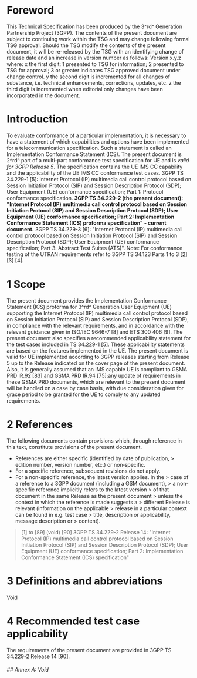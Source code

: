# Foreword
This Technical Specification has been produced by the 3^rd^ Generation
Partnership Project (3GPP).
The contents of the present document are subject to continuing work within the
TSG and may change following formal TSG approval. Should the TSG modify the
contents of the present document, it will be re-released by the TSG with an
identifying change of release date and an increase in version number as
follows:
Version x.y.z
where:
x the first digit:
1 presented to TSG for information;
2 presented to TSG for approval;
3 or greater indicates TSG approved document under change control.
y the second digit is incremented for all changes of substance, i.e. technical
enhancements, corrections, updates, etc.
z the third digit is incremented when editorial only changes have been
incorporated in the document.
# Introduction
To evaluate conformance of a particular implementation, it is necessary to
have a statement of which capabilities and options have been implemented for a
telecommunication specification. Such a statement is called an Implementation
Conformance Statement (ICS).
The present document is 2^rd^ part of a multi-part conformance test
specification for UE and is _valid for 3GPP Release 5_. The specification
contains the UE IMS CC capability and the applicability of the UE IMS CC
conformance test cases.
3GPP TS 34.229-1 [5]: Internet Protocol (IP) multimedia call control protocol
based on Session Initiation Protocol (SIP) and Session Description Protocol
(SDP); User Equipment (UE) conformance specification; Part 1: Protocol
conformance specification.
**3GPP TS 34.229-2 (the present document): \"Internet Protocol (IP) multimedia
call control protocol based on Session Initiation Protocol (SIP) and Session
Description Protocol (SDP); User Equipment (UE) conformance specification;
Part 2: Implementation Conformance Statement (ICS) proforma specification\" -
current document.**
3GPP TS 34.229-3 [6]: \"Internet Protocol (IP) multimedia call control
protocol based on Session Initiation Protocol (SIP) and Session Description
Protocol (SDP); User Equipment (UE) conformance specification; Part 3:
Abstract Test Suites (ATS)\".
Note: For conformance testing of the UTRAN requirements refer to 3GPP TS
34.123 Parts 1 to 3 [2] [3] [4].
# 1 Scope
The present document provides the Implementation Conformance Statement (ICS)
proforma for 3^rd^ Generation User Equipment (UE) supporting the Internet
Protocol (IP) multimedia call control protocol based on Session Initiation
Protocol (SIP) and Session Description Protocol (SDP), in compliance with the
relevant requirements, and in accordance with the relevant guidance given in
ISO/IEC 9646-7 [8] and ETS 300 406 [9].
The present document also specifies a recommended applicability statement for
the test cases included in TS 34.229-1 [5]. These applicability statements are
based on the features implemented in the UE.
The present document is valid for UE implemented according to 3GPP releases
starting from Release 5 up to the Release indicated on the cover page of the
present document.
Also, it is generally assumed that an IMS capable UE is compliant to GSMA PRD
IR.92 [83] and GSMA PRD IR.94 [75];any update of requirements in these GSMA
PRD documents, which are relevant to the present document will be handled on a
case by case basis, with due consideration given for grace period to be
granted for the UE to comply to any updated requirements.
# 2 References
The following documents contain provisions which, through reference in this
text, constitute provisions of the present document.
  * References are either specific (identified by date of publication, > edition number, version number, etc.) or non‑specific.
  * For a specific reference, subsequent revisions do not apply.
  * For a non-specific reference, the latest version applies. In the > case of a reference to a 3GPP document (including a GSM document), > a non-specific reference implicitly refers to the latest version > of that document in the same Release as the present document > unless the context in which the reference is made suggests a > different Release is relevant (information on the applicable > release in a particular context can be found in e.g. test case > title, description or applicability, message description or > content).
> [1] to [89] (void)
[90] 3GPP TS 34.229-2 Release 14: \"Internet Protocol (IP) multimedia call
control protocol based on Session Initiation Protocol (SIP) and Session
Description Protocol (SDP); User Equipment (UE) conformance specification;
Part 2: Implementation Conformance Statement (ICS) specification\"
# 3 Definitions and abbreviations
Void
# 4 Recommended test case applicability
The requirements of the present document are provided in 3GPP TS 34.229-2
Release 14 [90].
###### ## Annex A: Void
#